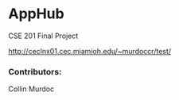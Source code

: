 # AppHub

CSE 201 Final Project

http://ceclnx01.cec.miamioh.edu/~murdoccr/test/

### Contributors:

Collin Murdoc
